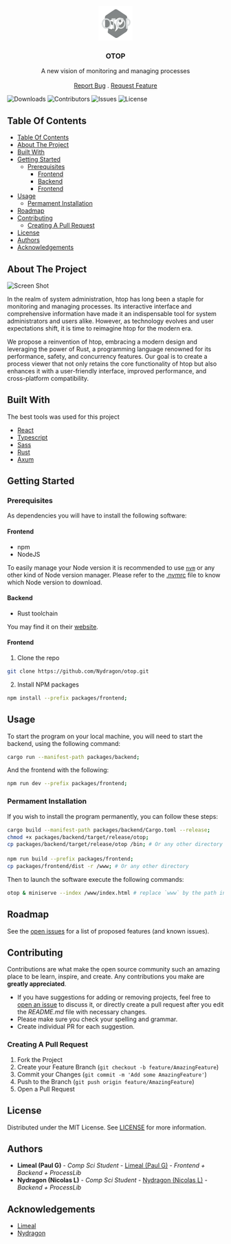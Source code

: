 <br/>
<p align="center">
  <a href="https://github.com/nydragon/otop">
    <img src="logo.png" alt="Logo" width="80" height="80">
  </a>

  <h3 align="center">OTOP</h3>

  <p align="center">
    A new vision of monitoring and managing processes
    <br/>
    <br/>
    <a href="https://github.com/nydragon/otop/issues">Report Bug</a>
    .
    <a href="https://github.com/nydragon/otop/issues">Request Feature</a>
  </p>
</p>

![Downloads](https://img.shields.io/github/downloads/nydragon/otop/total) ![Contributors](https://img.shields.io/github/contributors/nydragon/otop?color=dark-green) ![Issues](https://img.shields.io/github/issues/nydragon/otop) ![License](https://img.shields.io/github/license/nydragon/otop)

## Table Of Contents

- [Table Of Contents](#table-of-contents)
- [About The Project](#about-the-project)
- [Built With](#built-with)
- [Getting Started](#getting-started)
  - [Prerequisites](#prerequisites)
    - [Frontend](#frontend)
    - [Backend](#backend)
    - [Frontend](#frontend-1)
- [Usage](#usage)
  - [Permament Installation](#permament-installation)
- [Roadmap](#roadmap)
- [Contributing](#contributing)
  - [Creating A Pull Request](#creating-a-pull-request)
- [License](#license)
- [Authors](#authors)
- [Acknowledgements](#acknowledgements)

## About The Project

![Screen Shot](images/screenshot.png)

In the realm of system administration, htop has long been a staple for monitoring and managing processes. Its interactive interface and comprehensive information have made it an indispensable tool for system administrators and users alike. However, as technology evolves and user expectations shift, it is time to reimagine htop for the modern era.

We propose a reinvention of htop, embracing a modern design and leveraging the power of Rust, a programming language renowned for its performance, safety, and concurrency features. Our goal is to create a process viewer that not only retains the core functionality of htop but also enhances it with a user-friendly interface, improved performance, and cross-platform compatibility.

## Built With

The best tools was used for this project

* [React](https://fr.react.dev/)
* [Typescript](https://www.typescriptlang.org/)
* [Sass](https://sass-lang.com/)
* [Rust](https://www.rust-lang.org/fr)
* [Axum](https://github.com/tokio-rs/axum)

## Getting Started

### Prerequisites

As dependencies you will have to install the following software:

#### Frontend

- npm
- NodeJS

To easily manage your Node version it is recommended to use [`nvm`](https://github.com/nvm-sh/nvm) or any other kind of Node version manager. Please refer to the [.nvmrc](packages/frontend/.nvmrc)  file to know which Node version to download.

#### Backend

- Rust toolchain

You may find it on their [website](https://rustup.rs/).

#### Frontend

1. Clone the repo

```sh
git clone https://github.com/Nydragon/otop.git
```

2. Install NPM packages

```sh
npm install --prefix packages/frontend;
```

## Usage

To start the program on your local machine, you will need to start the backend, using the following command:
```sh
cargo run --manifest-path packages/backend;
```

And the frontend with the following:
```sh
npm run dev --prefix packages/frontend;
```

### Permament Installation

If you wish to install the program permanently, you can follow these steps:

```sh
cargo build --manifest-path packages/backend/Cargo.toml --release;
chmod +x packages/backend/target/release/otop;
cp packages/backend/target/release/otop /bin; # Or any other directory in $PATH

npm run build --prefix packages/frontend;
cp packages/frontend/dist -r /www; # Or any other directory
```

Then to launch the software execute the following commands:

```sh
otop & miniserve --index /www/index.html # replace `www` by the path in which reside your build frontend files.
```

## Roadmap

See the [open issues](https://github.com/nydragon/otop/issues) for a list of proposed features (and known issues).

## Contributing

Contributions are what make the open source community such an amazing place to be learn, inspire, and create. Any contributions you make are **greatly appreciated**.
* If you have suggestions for adding or removing projects, feel free to [open an issue](https://github.com/nydragon/otop/issues/new) to discuss it, or directly create a pull request after you edit the *README.md* file with necessary changes.
* Please make sure you check your spelling and grammar.
* Create individual PR for each suggestion.

### Creating A Pull Request

1. Fork the Project
2. Create your Feature Branch (`git checkout -b feature/AmazingFeature`)
3. Commit your Changes (`git commit -m 'Add some AmazingFeature'`)
4. Push to the Branch (`git push origin feature/AmazingFeature`)
5. Open a Pull Request

## License

Distributed under the MIT License. See [LICENSE](https://github.com/nydragon/otop/blob/main/LICENSE.md) for more information.

## Authors

* **Limeal (Paul G)** - *Comp Sci Student* - [Limeal (Paul G)](https://github.com/limeal) - *Frontend + Backend + ProcessLib*
* **Nydragon (Nicolas L)** - *Comp Sci Student* - [Nydragon (Nicolas L)](https://github.com/nydragon) - *Backend + ProcessLib*

## Acknowledgements

* [Limeal](https://github.com/limeal/)
* [Nydragon](https://github.com/nydragon/)

